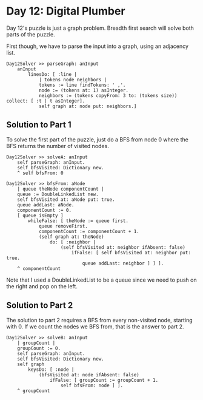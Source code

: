 # Day 12: Digital Plumber

Day 12's puzzle is just a graph problem.  Breadth first search will solve both parts of the puzzle.

First though, we have to parse the input into a graph, using an adjacency list.

```smalltalk
Day12Solver >> parseGraph: anInput
	anInput
		linesDo: [ :line | 
			| tokens node neighbors |
			tokens := line findTokens: ' ,'.
			node := (tokens at: 1) asInteger.
			neighbors := (tokens copyFrom: 3 to: (tokens size)) collect: [ :t | t asInteger].
			self graph at: node put: neighbors.]
```

## Solution to Part 1

To solve the first part of the puzzle, just do a BFS from node 0 where the BFS returns the number of visited nodes.

```smalltalk
Day12Solver >> solveA: anInput
	self parseGraph: anInput.
	self bfsVisited: Dictionary new.
	^ self bfsFrom: 0
```

```smalltalk
Day12Solver >> bfsFrom: aNode
	| queue theNode componentCount |
	queue := DoubleLinkedList new.
	self bfsVisited at: aNode put: true.
	queue addLast: aNode.
	componentCount := 0.
	[ queue isEmpty ]
		whileFalse: [ theNode := queue first.
			queue removeFirst.
			componentCount := componentCount + 1.
			(self graph at: theNode)
				do: [ :neighbor | 
					(self bfsVisited at: neighbor ifAbsent: false)
						ifFalse: [ self bfsVisited at: neighbor put: true.
							queue addLast: neighbor ] ] ].
	^ componentCount
```

Note that I used a DoubleLinkedList to be a queue since we need to push on the right and pop on the left.

## Solution to Part 2

The solution to part 2 requires a BFS from every non-visited node, starting with 0.  If we count the nodes we BFS from, that is the answer to part 2.

```smalltalk
Day12Solver >> solveB: anInput
	| groupCount |
	groupCount := 0.
	self parseGraph: anInput.
	self bfsVisited: Dictionary new.
	self graph
		keysDo: [ :node | 
			(bfsVisited at: node ifAbsent: false)
				ifFalse: [ groupCount := groupCount + 1.
					self bfsFrom: node ] ].
	^ groupCount
```